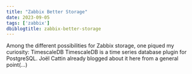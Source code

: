 ```yaml
---
title: "Zabbix Better Storage"
date: 2023-09-05
tags: ['zabbix']
dbiblogtitle: zabbix-better-storage
---
```

Among the different possibilities for Zabbix storage, one piqued my curiosity: TimescaleDB TimescaleDB is a time series database plugin for PostgreSQL. Joël Cattin already blogged about it here from a general point(…)